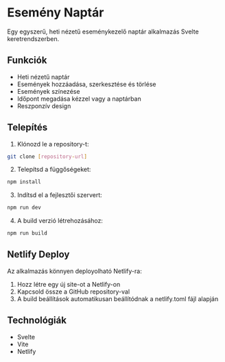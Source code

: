 # Esemény Naptár

Egy egyszerű, heti nézetű eseménykezelő naptár alkalmazás Svelte keretrendszerben.

## Funkciók

- Heti nézetű naptár
- Események hozzáadása, szerkesztése és törlése
- Események színezése
- Időpont megadása kézzel vagy a naptárban
- Reszponzív design

## Telepítés

1. Klónozd le a repository-t:
```bash
git clone [repository-url]
```

2. Telepítsd a függőségeket:
```bash
npm install
```

3. Indítsd el a fejlesztői szervert:
```bash
npm run dev
```

4. A build verzió létrehozásához:
```bash
npm run build
```

## Netlify Deploy

Az alkalmazás könnyen deployolható Netlify-ra:

1. Hozz létre egy új site-ot a Netlify-on
2. Kapcsold össze a GitHub repository-val
3. A build beállítások automatikusan beállítódnak a netlify.toml fájl alapján

## Technológiák

- Svelte
- Vite
- Netlify 